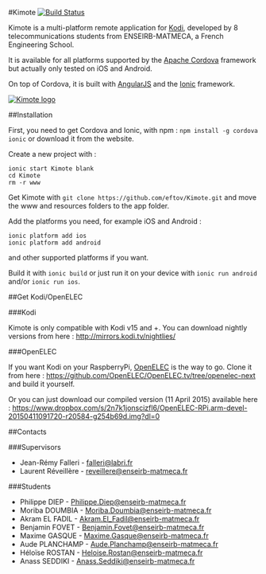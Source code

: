 #Kimote [![Build Status](https://travis-ci.org/eftov/Kimote.svg?branch=master)](https://travis-ci.org/eftov/Kimote)

Kimote is a multi-platform remote application for [Kodi][], developed by 8 telecommunications students from ENSEIRB-MATMECA, a French Engineering School.

It is available for all platforms supported by the [Apache Cordova][] framework but actually only tested on iOS and Android.

On top of Cordova, it is built with [AngularJS][] and the [Ionic][] framework.

[![Kimote logo](http://46.101.162.21/index.php/s/4Q15tQGV50KuSch)](Kimote)

##Installation

First, you need to get Cordova and Ionic, with npm : `npm install -g cordova ionic` or download it from the website. 

Create a new project with :

	ionic start Kimote blank
	cd Kimote
	rm -r www

Get Kimote with `git clone https://github.com/eftov/Kimote.git` and move the www and resources folders to the app folder.

Add the platforms you need, for example iOS and Android :

	ionic platform add ios
	ionic platform add android
	
and other supported platforms if you want.

Build it with `ionic build` or just run it on your device  with `ionic run android` and/or `ionic run ios`.

##Get Kodi/OpenELEC

###Kodi

Kimote is only compatible with Kodi v15 and +. You can download nightly versions from here : <http://mirrors.kodi.tv/nightlies/>

###OpenELEC

If you want Kodi on your RaspberryPi, [OpenELEC][] is the way to go. Clone it from here : <https://github.com/OpenELEC/OpenELEC.tv/tree/openelec-next> and build it yourself.

Or you can just download our compiled version (11 April 2015) available here : https://www.dropbox.com/s/2n7k1jonscizfl6/OpenELEC-RPi.arm-devel-20150411091720-r20584-g254b69d.img?dl=0

##Contacts

###Supervisors

- Jean-Rémy Falleri - falleri@labri.fr
- Laurent Réveillère - reveillere@enseirb-matmeca.fr

###Students

- Philippe DIEP - Philippe.Diep@enseirb-matmeca.fr
- Moriba DOUMBIA - Moriba.Doumbia@enseirb-matmeca.fr
- Akram EL FADIL - Akram.El_Fadil@enseirb-matmeca.fr
- Benjamin FOVET - Benjamin.Fovet@enseirb-matmeca.fr
- Maxime GASQUE - Maxime.Gasque@enseirb-matmeca.fr
- Aude PLANCHAMP - Aude.Planchamp@enseirb-matmeca.fr
- Héloïse ROSTAN - Heloise.Rostan@enseirb-matmeca.fr
- Anass SEDDIKI - Anass.Seddiki@enseirb-matmeca.fr


[Kodi]: http://kodi.tv/
[Apache Cordova]: https://cordova.apache.org
[AngularJS]: https://angularjs.org/
[Ionic]: http://ionicframework.com/
[OpenELEC]: http://openelec.tv/
